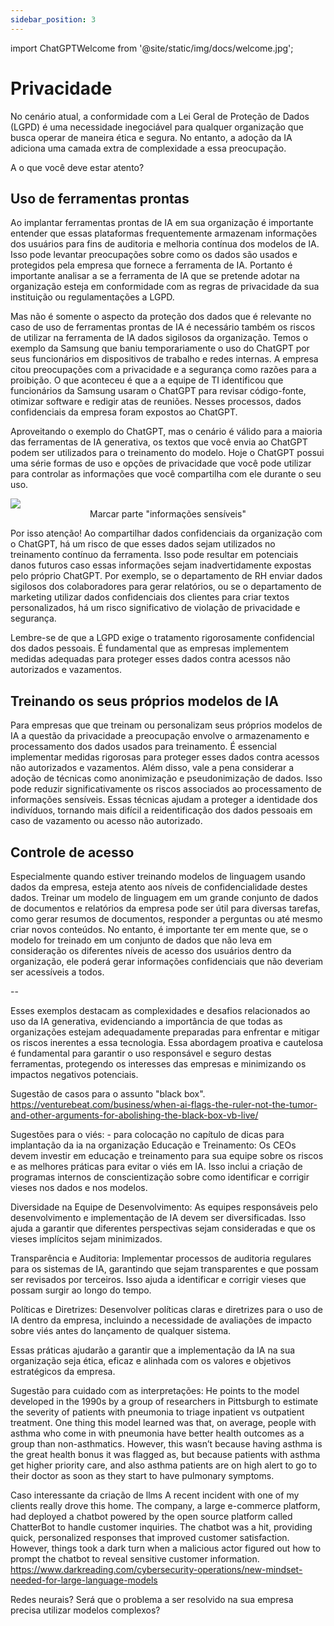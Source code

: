 ```yaml
---
sidebar_position: 3
---
```

import ChatGPTWelcome from '@site/static/img/docs/welcome.jpg';

# Privacidade
No cenário atual, a conformidade com a Lei Geral de Proteção de Dados (LGPD) é uma necessidade inegociável para qualquer organização que busca operar de maneira ética e segura. No entanto, a adoção da IA adiciona uma camada extra de complexidade a essa preocupação.

A o que você deve estar atento?

## Uso de ferramentas prontas
Ao implantar ferramentas prontas de IA em sua organização é importante entender que essas plataformas frequentemente armazenam informações dos usuários para fins de auditoria e melhoria contínua dos modelos de IA. Isso pode levantar preocupações sobre como os dados são usados e protegidos pela empresa que fornece a ferramenta de IA. Portanto é importante analisar a se a ferramenta de IA que se pretende adotar na organização  esteja em conformidade com as regras de privacidade da sua instituição ou regulamentações a LGPD.

Mas não é somente o aspecto da proteção dos dados que é relevante no caso de uso de ferramentas prontas de IA é necessário também os riscos de utilizar na ferramenta de IA dados sigilosos da organização. Temos o exemplo da Samsung que baniu temporariamente o uso do ChatGPT por seus funcionários em dispositivos de trabalho e redes internas. A empresa citou preocupações com a privacidade e a segurança como razões para a proibição. O que aconteceu é que a a equipe de TI identificou que funcionários da Samsung usaram o ChatGPT para revisar código-fonte, otimizar software e redigir atas de reuniões. Nesses processos, dados confidenciais da empresa foram expostos ao ChatGPT.

Aproveitando o exemplo do ChatGPT, mas o cenário é válido para a maioria das ferramentas de IA generativa, os textos que você envia ao ChatGPT podem ser utilizados para o treinamento do modelo. Hoje o ChatGPT possui uma série formas de uso e opções de privacidade que você pode utilizar para controlar as informações que você compartilha com ele durante o seu uso.

<img src={ChatGPTWelcome} class='img-limit' />
<center>Marcar parte "informações sensíveis"</center>

Por isso atenção! Ao compartilhar dados confidenciais da organização com o ChatGPT, há um risco de que esses dados sejam utilizados no treinamento contínuo da ferramenta. Isso pode resultar em potenciais danos futuros caso essas informações sejam inadvertidamente expostas pelo próprio ChatGPT. Por exemplo, se o departamento de RH enviar dados sigilosos dos colaboradores para gerar relatórios, ou se o departamento de marketing utilizar dados confidenciais dos clientes para criar textos personalizados, há um risco significativo de violação de privacidade e segurança.

Lembre-se de que a LGPD exige o tratamento rigorosamente confidencial dos dados pessoais. É fundamental que as empresas implementem medidas adequadas para proteger esses dados contra acessos não autorizados e vazamentos.

## Treinando os seus próprios modelos de IA
Para empresas que que treinam ou personalizam seus próprios modelos de IA a questão da privacidade a preocupação envolve o armazenamento e processamento dos dados usados para treinamento. É essencial implementar medidas rigorosas para proteger esses dados contra acessos não autorizados e vazamentos. Além disso, vale a pena considerar a adoção de técnicas como anonimização e pseudonimização de dados. Isso pode reduzir significativamente os riscos associados ao processamento de informações sensíveis. Essas técnicas ajudam a proteger a identidade dos indivíduos, tornando mais difícil a reidentificação dos dados pessoais em caso de vazamento ou acesso não autorizado.

## Controle de acesso
Especialmente quando estiver treinando modelos de linguagem usando dados da empresa, esteja atento aos níveis de confidencialidade destes dados. Treinar um modelo de linguagem em um grande conjunto de dados de documentos e relatórios da empresa pode ser útil para diversas tarefas, como gerar resumos de documentos, responder a perguntas ou até mesmo criar novos conteúdos. No entanto, é importante ter em mente que, se o modelo for treinado em um conjunto de dados que não leva em consideração os diferentes níveis de acesso dos usuários dentro da organização, ele poderá gerar informações confidenciais que não deveriam ser acessíveis a todos.







--

Esses exemplos destacam as complexidades e desafios relacionados ao uso da IA generativa, evidenciando a importância de que todas as organizações estejam adequadamente preparadas para enfrentar e mitigar os riscos inerentes a essa tecnologia. Essa abordagem proativa e cautelosa é fundamental para garantir o uso responsável e seguro destas ferramentas, protegendo os interesses das empresas e minimizando os impactos negativos potenciais.

Sugestão de casos para o assunto "black box".
https://venturebeat.com/business/when-ai-flags-the-ruler-not-the-tumor-and-other-arguments-for-abolishing-the-black-box-vb-live/

Sugestões para o viés: - para colocação no capítulo de dicas para implantação da ia na organização
Educação e Treinamento: Os CEOs devem investir em educação e treinamento para sua equipe sobre os riscos e as melhores práticas para evitar o viés em IA. Isso inclui a criação de programas internos de conscientização sobre como identificar e corrigir vieses nos dados e nos modelos.

Diversidade na Equipe de Desenvolvimento: As equipes responsáveis pelo desenvolvimento e implementação de IA devem ser diversificadas. Isso ajuda a garantir que diferentes perspectivas sejam consideradas e que os vieses implícitos sejam minimizados.

Transparência e Auditoria: Implementar processos de auditoria regulares para os sistemas de IA, garantindo que sejam transparentes e que possam ser revisados por terceiros. Isso ajuda a identificar e corrigir vieses que possam surgir ao longo do tempo.

Políticas e Diretrizes: Desenvolver políticas claras e diretrizes para o uso de IA dentro da empresa, incluindo a necessidade de avaliações de impacto sobre viés antes do lançamento de qualquer sistema.

Essas práticas ajudarão a garantir que a implementação da IA na sua organização seja ética, eficaz e alinhada com os valores e objetivos estratégicos da empresa.

Sugestão para cuidado com as interpretações:
He points to the model developed in the 1990s by a group of researchers in Pittsburgh to estimate the severity of patients with pneumonia to triage inpatient vs outpatient treatment. One thing this model learned was that, on average, people with asthma who come in with pneumonia have better health outcomes as a group than non-asthmatics. However, this wasn’t because having asthma is the great health bonus it was flagged as, but because patients with asthma get higher priority care, and also asthma patients are on high alert to go to their doctor as soon as they start to have pulmonary symptoms.

Caso interessante da criação de llms
A recent incident with one of my clients really drove this home. The company, a large e-commerce platform, had deployed a chatbot powered by the open source platform called ChatterBot to handle customer inquiries. The chatbot was a hit, providing quick, personalized responses that improved customer satisfaction. However, things took a dark turn when a malicious actor figured out how to prompt the chatbot to reveal sensitive customer information.
https://www.darkreading.com/cybersecurity-operations/new-mindset-needed-for-large-language-models

Redes neurais?
Será que o problema a ser resolvido na sua empresa precisa utilizar modelos complexos?